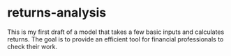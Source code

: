 # returns-analysis
This is my first draft of a model that takes a few basic inputs and calculates returns.
The goal is to provide an efficient tool for financial professionals to check their work. 
